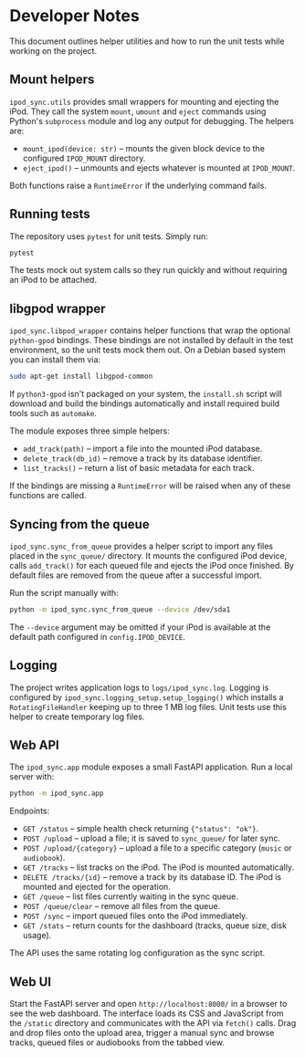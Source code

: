 # Developer Notes

This document outlines helper utilities and how to run the unit tests while
working on the project.

## Mount helpers

`ipod_sync.utils` provides small wrappers for mounting and ejecting the iPod.
They call the system `mount`, `umount` and `eject` commands using Python's
`subprocess` module and log any output for debugging. The helpers are:

- `mount_ipod(device: str)` – mounts the given block device to the configured
  `IPOD_MOUNT` directory.
- `eject_ipod()` – unmounts and ejects whatever is mounted at `IPOD_MOUNT`.

Both functions raise a `RuntimeError` if the underlying command fails.

## Running tests

The repository uses `pytest` for unit tests. Simply run:

```bash
pytest
```

The tests mock out system calls so they run quickly and without requiring an
iPod to be attached.

## libgpod wrapper

`ipod_sync.libpod_wrapper` contains helper functions that wrap the optional
`python-gpod` bindings.  These bindings are not installed by default in the test
environment, so the unit tests mock them out.  On a Debian based system you can
install them via:

```bash
sudo apt-get install libgpod-common
```

If `python3-gpod` isn't packaged on your system, the `install.sh` script will
download and build the bindings automatically and install required build tools
such as `automake`.

The module exposes three simple helpers:

- `add_track(path)` – import a file into the mounted iPod database.
- `delete_track(db_id)` – remove a track by its database identifier.
- `list_tracks()` – return a list of basic metadata for each track.

If the bindings are missing a `RuntimeError` will be raised when any of these
functions are called.

## Syncing from the queue

`ipod_sync.sync_from_queue` provides a helper script to import any files placed
in the `sync_queue/` directory.  It mounts the configured iPod device, calls
`add_track()` for each queued file and ejects the iPod once finished.  By
default files are removed from the queue after a successful import.

Run the script manually with:

```bash
python -m ipod_sync.sync_from_queue --device /dev/sda1
```

The `--device` argument may be omitted if your iPod is available at the default
path configured in `config.IPOD_DEVICE`.

## Logging

The project writes application logs to `logs/ipod_sync.log`.  Logging is
configured by `ipod_sync.logging_setup.setup_logging()` which installs a
`RotatingFileHandler` keeping up to three 1 MB log files.  Unit tests use this
helper to create temporary log files.

## Web API

The `ipod_sync.app` module exposes a small FastAPI application. Run a local
server with:

```bash
python -m ipod_sync.app
```

Endpoints:

- `GET /status` – simple health check returning `{"status": "ok"}`.
- `POST /upload` – upload a file; it is saved to `sync_queue/` for later sync.
- `POST /upload/{category}` – upload a file to a specific category (`music` or `audiobook`).
- `GET /tracks` – list tracks on the iPod. The iPod is mounted automatically.
- `DELETE /tracks/{id}` – remove a track by its database ID. The iPod is mounted
  and ejected for the operation.
- `GET /queue` – list files currently waiting in the sync queue.
- `POST /queue/clear` – remove all files from the queue.
- `POST /sync` – import queued files onto the iPod immediately.
- `GET /stats` – return counts for the dashboard (tracks, queue size, disk usage).

The API uses the same rotating log configuration as the sync script.

## Web UI

Start the FastAPI server and open `http://localhost:8000/` in a browser to see
the web dashboard.  The interface loads its CSS and JavaScript from the
`/static` directory and communicates with the API via `fetch()` calls.  Drag and
drop files onto the upload area, trigger a manual sync and browse tracks, queued
files or audiobooks from the tabbed view.

